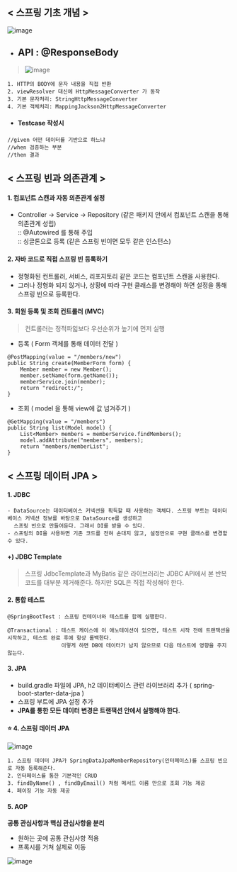 
## < 스프링 기초 개념 >    

![image](https://user-images.githubusercontent.com/60590737/155117646-75dd041b-94f0-4f9d-a92d-48de7fe8fd9b.png)
      
- ## API : @ResponseBody 
> ![image](https://user-images.githubusercontent.com/60590737/155117760-9d7ee4d5-5a8f-4602-92c8-e7126824f08e.png)

```
1. HTTP의 BODY에 문자 내용을 직접 반환
2. viewResolver 대신에 HttpMessageConverter 가 동작
3. 기본 문자처리: StringHttpMessageConverter
4. 기본 객체처리: MappingJackson2HttpMessageConverter
```

- #### Testcase 작성시
```
//given 어떤 데이터를 기반으로 하느냐
//when 검증하는 부분
//then 결과 
```

## < 스프링 빈과 의존관계 >        
#### 1. 컴포넌트 스캔과 자동 의존관계 설정        
- Controller -> Service -> Repository (같은 패키지 안에서 컴포넌트 스캔을 통해 의존관계 성립)      
:: @Autowired 를 통해 주입      
:: 싱글톤으로 등록 (같은 스프링 빈이면 모두 같은 인스턴스)

#### 2. 자바 코드로 직접 스프링 빈 등록하기    
- 정형화된 컨트롤러, 서비스, 리포지토리 같은 코드는 컴포넌트 스캔을 사용한다.     
- 그러나 정형화 되지 않거나, 상황에 따라 구현 클래스를 변경해야 하면 설정을 통해 스프링 빈으로 등록한다. 

#### 3. 회원 등록 및 조회 컨트롤러 (MVC)     
> 컨트롤러는 정적파읿보다 우선순위가 높기에 먼저 실행 

- 등록 ( Form 객체를 통해 데이터 전달 ) 
```
@PostMapping(value = "/members/new")
public String create(MemberForm form) {
    Member member = new Member();
    member.setName(form.getName());
    memberService.join(member);
    return "redirect:/";
}
```

- 조회 ( model 을 통해 view에 값 넘겨주기 ) 
```
@GetMapping(value = "/members")
public String list(Model model) {
    List<Member> members = memberService.findMembers();
    model.addAttribute("members", members);
    return "members/memberList";
}
```

## < 스프링 데이터 JPA > 

#### 1. JDBC
```
- DataSource는 데이터베이스 커넥션을 획득할 때 사용하는 객체다. 스프링 부트는 데이터베이스 커넥션 정보를 바탕으로 DataSource를 생성하고    
  스프링 빈으로 만들어둔다. 그래서 DI를 받을 수 있다.          
- 스프링의 DI을 사용하면 기존 코드를 전혀 손대지 않고, 설정만으로 구현 클래스를 변경할 수 있다.
```
#### +) JDBC Template 
> 스프링 JdbcTemplate과 MyBatis 같은 라이브러리는 JDBC API에서 본 반복 코드를 대부분 제거해준다. 하지만 SQL은 직접 작성해야 한다.

#### 2. 통합 테스트
```
@SpringBootTest : 스프링 컨테이너와 테스트를 함께 실행한다.     

@Transactional : 테스트 케이스에 이 애노테이션이 있으면, 테스트 시작 전에 트랜잭션을 시작하고, 테스트 완료 후에 항상 롤백한다.     
                 이렇게 하면 DB에 데이터가 남지 않으므로 다음 테스트에 영향을 주지 않는다.
```

#### 3. JPA
- build.gradle 파일에 JPA, h2 데이터베이스 관련 라이브러리 추가 ( spring-boot-starter-data-jpa )
- 스프링 부트에 JPA 설정 추가
- **JPA를 통한 모든 데이터 변경은 트랜잭션 안에서 실행해야 한다.**


#### ⭐️ 4. 스프링 데이터 JPA

![image](https://user-images.githubusercontent.com/60590737/155499192-74e05834-5293-431f-a586-2aaf74802686.png)

```
1. 스프링 데이터 JPA가 SpringDataJpaMemberRepository(인터페이스)를 스프링 빈으로 자동 등록해준다.
2. 인터페이스를 통한 기본적인 CRUD
3. findByName() , findByEmail() 처럼 메서드 이름 만으로 조회 기능 제공 
4. 페이징 기능 자동 제공
```

#### 5. AOP 
**공통 관심사항과 핵심 관심사항을 분리**
- 원하는 곳에 공통 관심사항 적용 
- 프록시를 거쳐 실제로 이동 

![image](https://user-images.githubusercontent.com/60590737/155695986-38e0ac8c-ebdc-413f-9df9-63c4dd8eb0b7.png)
        
